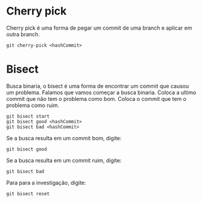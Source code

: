 # Cherry pick
Cherry pick é uma forma de pegar um commit de uma branch e aplicar em outra branch.
```	
git cherry-pick <hashCommit>
```

# Bisect
Busca binaria, o bisect é uma forma de encontrar um commit que causou um problema.
Falamos que vamos começar a busca binaria.
Coloca a ultimo commit que não tem o problema como bom.
Coloca o commit que tem o problema como ruim.
```
git bisect start
git bisect good <hashCommit>
git bisect bad <hashCommit>
```
Se a busca resulta em um commit bom, digite:
```
git bisect good
```
Se a busca resulta em um commit ruim, digite:
```
git bisect bad
```
Para para a investigação, digite:
```
git bisect reset
```